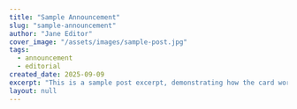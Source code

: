 ```yaml
---
title: "Sample Announcement"
slug: "sample-announcement"
author: "Jane Editor"
cover_image: "/assets/images/sample-post.jpg"
tags:
  - announcement
  - editorial
created_date: 2025-09-09
excerpt: "This is a sample post excerpt, demonstrating how the card works."
layout: null
---
```

